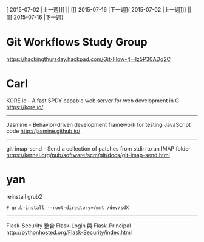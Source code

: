 [ 2015-07-02 |上一週]]] || [[[ 2015-07-16 |下一週]( 2015-07-02 |上一週]]] || [[[ 2015-07-16 |下一週)



# Git Workflows Study Group

<https://hackingthursday.hackpad.com/Git-Flow-4--lz5P30ADq2C>  

# Carl

KORE.io - A fast SPDY capable web server for web development in C
<https://kore.io/>  

--------
Jasmine - Behavior-driven development framework for testing JavaScript code
<http://jasmine.github.io/>  

-------
git-imap-send - Send a collection of patches from stdin to an IMAP folder 
<https://kernel.org/pub/software/scm/git/docs/git-imap-send.html>  

# yan

reinstall grub2


    # grub-install --root-directory=/mnt /dev/sdX


--------
Flask-Security
整合 Flask-Login 與 Flask-Principal
<http://pythonhosted.org/Flask-Security/index.html>  